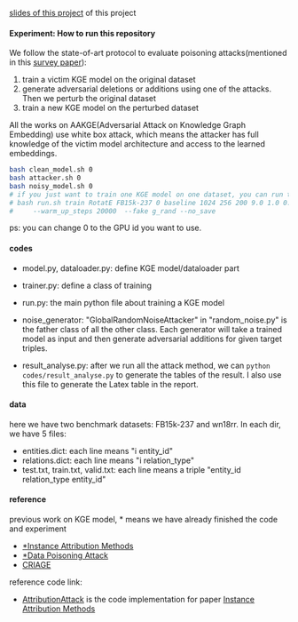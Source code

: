 [slides of this project](https://docs.google.com/presentation/d/1d2ZpMLqegKAl38LpqCNYHOwZKrT2CqpEfIb9Q5LtMVk/edit#slide=id.gf1a30cd743_2_69) of this project

#### Experiment: How to run this repository

We follow the state-of-art protocol to evaluate poisoning attacks(mentioned in this [survey paper](https://www.semanticscholar.org/paper/Adversarial-Attacks-and-Defenses-in-Images%2C-Graphs-Xu-Ma/6ad5f1d88534715051c6aba7436d60bdf65337e8)):
1. train a victim KGE model on the original dataset
2. generate adversarial deletions or additions using one of the attacks. Then we perturb the original dataset
3. train a new KGE model on the perturbed dataset

All the works on AAKGE(Adversarial Attack on Knowledge Graph Embedding) use white box attack, which means the attacker has full knowledge of the victim model architecture and access to the learned embeddings.

```bash
bash clean_model.sh 0 
bash attacker.sh 0	
bash noisy_model.sh 0
# if you just want to train one KGE model on one dataset, you can run the following command
# bash run.sh train RotatE FB15k-237 0 baseline 1024 256 200 9.0 1.0 0.0005 50000 16 -de \
#     --warm_up_steps 20000  --fake g_rand --no_save
```

ps: you can change 0 to the GPU id you want to use.

#### codes

- model.py, dataloader.py: define KGE model/dataloader part
- trainer.py: define a class of training
- run.py: the main python file about training a KGE model

- noise_generator: "GlobalRandomNoiseAttacker" in "random_noise.py" is the father class of all the other class. Each generator will take a trained model as input and then generate adversarial additions for given target triples.
- result_analyse.py: after we run all the attack method, we can `python codes/result_analyse.py` to generate the tables of the result. I also use this file to generate the Latex table in the report.
#### data
here we have two benchmark datasets: FB15k-237 and wn18rr.
In each dir, we have 5 files:
- entities.dict: each line means "i entity_id"
- relations.dict: each line means "i relation_type"
- test.txt, train.txt, valid.txt: each line means a triple "entity_id relation_type entity_id"

#### reference

previous work on KGE model, * means we have already finished the code and experiment
- [\*Instance Attribution Methods](https://aclanthology.org/2021.emnlp-main.648.pdf)
- [\*Data Poisoning Attack](https://cse.buffalo.edu/~lusu/papers/IJCAI2019Hengtong.pdf)
- [CRIAGE](https://arxiv.org/pdf/1905.00563.pdf)

reference code link:
- [AttributionAttack](https://github.com/PeruBhardwaj/AttributionAttack) is the code implementation for paper [Instance Attribution Methods](https://aclanthology.org/2021.emnlp-main.648.pdf)
